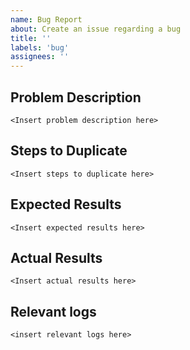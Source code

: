 ```yaml
---
name: Bug Report
about: Create an issue regarding a bug
title: ''
labels: 'bug'
assignees: ''
---
```


Problem Description
-------------------
```
<Insert problem description here>
```

Steps to Duplicate
------------------
```
<Insert steps to duplicate here>
```

Expected Results
----------------
```
<Insert expected results here>
```

Actual Results
--------------
```
<Insert actual results here>
```

Relevant logs
-------------
```
<insert relevant logs here>
```
